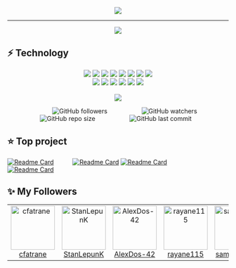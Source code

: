 
<p align="center">
 <img src="https://readme-typing-svg.herokuapp.com?color=F66E96&size=31&width=660&lines=Hello+I'm+Francois...;I'm+a+student+at+school+42+Paris...;Nice+to+meet+you+!">
</p>

-----------
<div align="center">
<img align="center" src='https://badge42.herokuapp.com/api/stats/frfrance' />
 
</div>


⚡ Technology
-----------


<div align="center">
 <img   src="https://img.shields.io/badge/c-%2300599C.svg?style=for-the-badge&logo=c&logoColor=white" />
 <img  src="https://img.shields.io/badge/c++-%2300599C.svg?style=for-the-badge&logo=c%2B%2B&logoColor=white" />
 <img   src="https://img.shields.io/badge/html5-%23E34F26.svg?style=for-the-badge&logo=html5&logoColor=white" />
 <img  src="https://img.shields.io/badge/Sass-CC6699?style=for-the-badge&logo=sass&logoColor=white" />
 <img  src="https://img.shields.io/badge/React_Native-20232A?style=for-the-badge&logo=react&logoColor=white" /> 
 <img   src="https://img.shields.io/badge/react%20-%2300D9FF.svg?&amp;style=for-the-badge&amp;logo=react&amp;logoColor=white" />
 <img   src="https://img.shields.io/badge/CSS3-1572B6?style=for-the-badge&logo=css3&logoColor=white" />
 <img  src="https://img.shields.io/badge/Redux-593D88?style=for-the-badge&logo=redux&logoColor=white" /> 
</div>

<div align="center">
 
 <img  src="https://img.shields.io/badge/Material--UI-0081CB?style=for-the-badge&logo=material-ui&logoColor=white" />
 <img src="https://img.shields.io/badge/React_Router-CA4245?style=for-the-badge&logo=react-router&logoColor=white" />
 <img  src="https://img.shields.io/badge/firebase-%23039BE5.svg?style=for-the-badge&logo=firebase=white" />
 <img src="https://img.shields.io/badge/javascript-%23323330.svg?style=for-the-badge&logo=javascript&logoColor=white" />
 <img src="https://img.shields.io/badge/figma-%23F24E1E.svg?style=for-the-badge&logo=figma&logoColor=white" />
 <img src="https://img.shields.io/badge/deno%20js-000000?style=for-the-badge&logo=deno&logoColor=white" />
 
 
</div>
<br/>

<div align="center">
  <img  src="https://estruyf-github.azurewebsites.net/api/VisitorHit?user=frfrance&repo=github-visitors-badge&countColorcountColor&countColor=%237B1E7A" />
 </div>

&emsp;&emsp;&emsp;&emsp;&emsp;&emsp;&emsp; ![GitHub followers](https://img.shields.io/github/followers/kazuumaVII?style=social) &emsp;&emsp;&emsp;&emsp;&emsp;
![GitHub watchers](https://img.shields.io/github/watchers/kazuumaVII/kazuumaVII?style=social) &emsp;&emsp;&emsp;&emsp;&emsp;
![GitHub repo size](https://badges.pufler.dev/repos/kazuumaVII?style=flat-square&color=black&logo=github) &emsp;&emsp;&emsp;&emsp;&emsp;
![GitHub last commit](https://img.shields.io/github/last-commit/kazuumaVII/kazuumaVII?color=red&style=plastic) &emsp;&emsp;&emsp;&emsp;

 
⭐️ Top project
-----------

[![Readme Card](https://github-readme-stats.vercel.app/api/pin/?username=kazuumaVII&repo=minishell&theme=calm&border_radius=30&hide_border=true)](https://github.com/kazuumaVII/minishell)&emsp;&emsp; &ensp; 
[![Readme Card](https://github-readme-stats.vercel.app/api/pin/?username=kazuumaVII&repo=ft_service&theme=calm&border_radius=30&hide_border=true)](https://github.com/kazuumaVII/ft_service)
[![Readme Card](https://github-readme-stats.vercel.app/api/pin/?username=kazuumaVII&repo=ft_printf&theme=calm&border_radius=30&hide_border=true)](https://github.com/kazuumaVII/ft_printf)&emsp;&emsp; &ensp; 
[![Readme Card](https://github-readme-stats.vercel.app/api/pin/?username=kazuumaVII&repo=cub_3d&theme=calm&border_radius=30&hide_border=true)](https://github.com/kazuumaVII/cub_3d) 



✨ My Followers
-----------
 <table>
  <tr>
    <td align="center">
      <a href="https://github.com/cfatrane">
        <img src="https://avatars.githubusercontent.com/u/17748314?v=4" width="100px;" alt="cfatrane"/>
      </a>
      <br />
      <a href="https://github.com/cfatrane">cfatrane</a>
    </td>
    <td align="center">
      <a href="https://github.com/StanLepunKz">
        <img src="https://avatars.githubusercontent.com/u/3332269?v=4" width="100px;" alt="StanLepunK"/>
      </a>
      <br />
      <a href="https://github.com/StanLepunK">StanLepunK</a>
    </td>
    <td align="center">
      <a href="https://github.com/AlexDos-42">
        <img src="https://avatars.githubusercontent.com/u/54394628?v=4" width="100px;" alt="AlexDos-42"/>
      </a>
      <br />
      <a href="https://github.com/AlexDos-42">AlexDos-42</a>
    </td>
    <td align="center">
      <a href="https://github.com/rayane115">
        <img src="https://avatars.githubusercontent.com/u/58400939?v=4" width="100px;" alt="rayane115"/>
      </a>
      <br />
      <a href="https://github.com/rayane115">rayane115</a>
    </td>
    <td align="center">
      <a href="https://github.com/samuelfer42">
        <img src="https://avatars.githubusercontent.com/u/43337768?v=4" width="100px;" alt="samuelfer42"/>
      </a>
      <br />
      <a href="https://github.com/samuelfer42">samuelfer42</a>
    </td>
    <td align="center">
      <a href="https://github.com/thomasgermain07">
        <img src="https://avatars.githubusercontent.com/u/43045806?v=4" width="100px;" alt="thomasgermain07"/>
      </a>
      <br />
      <a href="https://github.com/thomasgermain07">thomasgermain07</a>
    </td>
    <td align="center">
      <a href="https://github.com/Emilie5520">
        <img src="https://avatars.githubusercontent.com/u/42848496?v=4" width="100px;" alt="Emilie5520"/>
      </a>
      <br />
      <a href="https://github.com/Emilie5520">Emilie5520</a>
    </td>
  </tr>
 
 
 


 
 


[comment]:(https://github-readme-stats.vercel.app/api/top-langs/?username=kazuumaVII&langs_count=8&hide_border=true&layout=compact&hide=javascript,php,css,html,twig,scss&theme=shades-of-purple)

[comment]:&emsp;&emsp;&emsp;[comment]:![trophy](https://github-profile-trophy.vercel.app/?username=kazuumaVII&theme=nord&margin-w=20&no-bg=true&no-frame=true)





